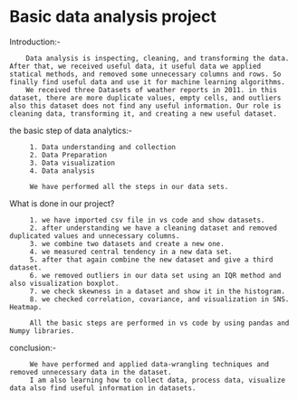 # Basic data analysis project

Introduction:-

        Data analysis is inspecting, cleaning, and transforming the data. After that, we received useful data, it useful data we applied statical methods, and removed some unnecessary columns and rows. So finally find useful data and use it for machine learning algorithms.  
        We received three Datasets of weather reports in 2011. in this dataset, there are more duplicate values, empty cells, and outliers also this dataset does not find any useful information. Our role is cleaning data, transforming it, and creating a new useful dataset.

the basic step of data analytics:- 

         1. Data understanding and collection
         2. Data Preparation
         3. Data visualization
         4. Data analysis

         We have performed all the steps in our data sets.

What is done in our project?

         1. we have imported csv file in vs code and show datasets.
         2. after understanding we have a cleaning dataset and removed duplicated values and unnecessary columns.
         3. we combine two datasets and create a new one.
         4. we measured central tendency in a new data set.
         5. after that again combine the new dataset and give a third dataset.
         6. we removed outliers in our data set using an IQR method and also visualization boxplot.
         7. we check skewness in a dataset and show it in the histogram.
         8. we checked correlation, covariance, and visualization in SNS. Heatmap.

         All the basic steps are performed in vs code by using pandas and Numpy libraries.

conclusion:- 

         We have performed and applied data-wrangling techniques and removed unnecessary data in the dataset. 
         I am also learning how to collect data, process data, visualize data also find useful information in datasets.  

         
         
         

